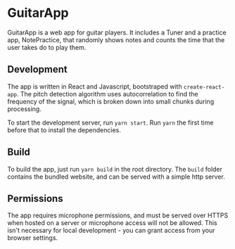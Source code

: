 # GuitarApp

GuitarApp is a web app for guitar players. It includes a Tuner and a practice app, NotePractice, that randomly shows notes and counts the time that the user takes do to play them.

## Development

The app is written in React and Javascript, bootstraped with `create-react-app`. The pitch detection algorithm uses autocorrelation to find the frequency of the signal, which is broken down into small chunks during processing.

To start the development server, run `yarn start`. Run `yarn` the first time before that to install the dependencies.

## Build

To build the app, just run `yarn build` in the root directory. The `build` folder contains the bundled website, and can be served with a simple http server.

## Permissions

The app requires microphone permissions, and must be served over HTTPS when hosted on a server or microphone access will not be allowed. This isn't necessary for local development - you can grant access from your browser settings.
